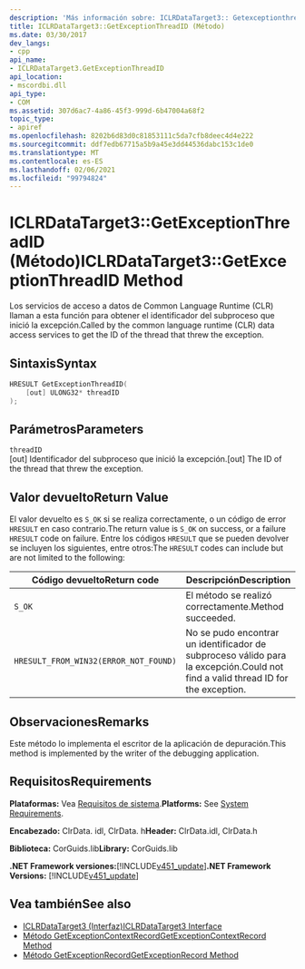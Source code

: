 ```yaml
---
description: 'Más información sobre: ICLRDataTarget3:: Getexceptionthreadid ((método)'
title: ICLRDataTarget3::GetExceptionThreadID (Método)
ms.date: 03/30/2017
dev_langs:
- cpp
api_name:
- ICLRDataTarget3.GetExceptionThreadID
api_location:
- mscordbi.dll
api_type:
- COM
ms.assetid: 307d6ac7-4a86-45f3-999d-6b47004a68f2
topic_type:
- apiref
ms.openlocfilehash: 8202b6d83d0c81853111c5da7cfb8deec4d4e222
ms.sourcegitcommit: ddf7edb67715a5b9a45e3dd44536dabc153c1de0
ms.translationtype: MT
ms.contentlocale: es-ES
ms.lasthandoff: 02/06/2021
ms.locfileid: "99794824"
---
```

# <a name="iclrdatatarget3getexceptionthreadid-method"></a><span data-ttu-id="ba01c-103">ICLRDataTarget3::GetExceptionThreadID (Método)</span><span class="sxs-lookup"><span data-stu-id="ba01c-103">ICLRDataTarget3::GetExceptionThreadID Method</span></span>

<span data-ttu-id="ba01c-104">Los servicios de acceso a datos de Common Language Runtime (CLR) llaman a esta función para obtener el identificador del subproceso que inició la excepción.</span><span class="sxs-lookup"><span data-stu-id="ba01c-104">Called by the common language runtime (CLR) data access services to get the ID of the thread that threw the exception.</span></span>  
  
## <a name="syntax"></a><span data-ttu-id="ba01c-105">Sintaxis</span><span class="sxs-lookup"><span data-stu-id="ba01c-105">Syntax</span></span>  
  
```cpp  
HRESULT GetExceptionThreadID(  
    [out] ULONG32* threadID  
);  
```  
  
## <a name="parameters"></a><span data-ttu-id="ba01c-106">Parámetros</span><span class="sxs-lookup"><span data-stu-id="ba01c-106">Parameters</span></span>  

 `threadID`  
 <span data-ttu-id="ba01c-107">[out] Identificador del subproceso que inició la excepción.</span><span class="sxs-lookup"><span data-stu-id="ba01c-107">[out] The ID of the thread that threw the exception.</span></span>  
  
## <a name="return-value"></a><span data-ttu-id="ba01c-108">Valor devuelto</span><span class="sxs-lookup"><span data-stu-id="ba01c-108">Return Value</span></span>  

 <span data-ttu-id="ba01c-109">El valor devuelto es `S_OK` si se realiza correctamente, o un código de error `HRESULT` en caso contrario.</span><span class="sxs-lookup"><span data-stu-id="ba01c-109">The return value is `S_OK` on success, or a failure `HRESULT` code on failure.</span></span> <span data-ttu-id="ba01c-110">Entre los códigos `HRESULT` que se pueden devolver se incluyen los siguientes, entre otros:</span><span class="sxs-lookup"><span data-stu-id="ba01c-110">The `HRESULT` codes can include but are not limited to the following:</span></span>  
  
|<span data-ttu-id="ba01c-111">Código devuelto</span><span class="sxs-lookup"><span data-stu-id="ba01c-111">Return code</span></span>|<span data-ttu-id="ba01c-112">Descripción</span><span class="sxs-lookup"><span data-stu-id="ba01c-112">Description</span></span>|  
|-----------------|-----------------|  
|`S_OK`|<span data-ttu-id="ba01c-113">El método se realizó correctamente.</span><span class="sxs-lookup"><span data-stu-id="ba01c-113">Method succeeded.</span></span>|  
|`HRESULT_FROM_WIN32(ERROR_NOT_FOUND)`|<span data-ttu-id="ba01c-114">No se pudo encontrar un identificador de subproceso válido para la excepción.</span><span class="sxs-lookup"><span data-stu-id="ba01c-114">Could not find a valid thread ID for the exception.</span></span>|  
  
## <a name="remarks"></a><span data-ttu-id="ba01c-115">Observaciones</span><span class="sxs-lookup"><span data-stu-id="ba01c-115">Remarks</span></span>  

 <span data-ttu-id="ba01c-116">Este método lo implementa el escritor de la aplicación de depuración.</span><span class="sxs-lookup"><span data-stu-id="ba01c-116">This method is implemented by the writer of the debugging application.</span></span>  
  
## <a name="requirements"></a><span data-ttu-id="ba01c-117">Requisitos</span><span class="sxs-lookup"><span data-stu-id="ba01c-117">Requirements</span></span>  

 <span data-ttu-id="ba01c-118">**Plataformas:** Vea [Requisitos de sistema](../../get-started/system-requirements.md).</span><span class="sxs-lookup"><span data-stu-id="ba01c-118">**Platforms:** See [System Requirements](../../get-started/system-requirements.md).</span></span>  
  
 <span data-ttu-id="ba01c-119">**Encabezado:** ClrData. idl, ClrData. h</span><span class="sxs-lookup"><span data-stu-id="ba01c-119">**Header:** ClrData.idl, ClrData.h</span></span>  
  
 <span data-ttu-id="ba01c-120">**Biblioteca:** CorGuids.lib</span><span class="sxs-lookup"><span data-stu-id="ba01c-120">**Library:** CorGuids.lib</span></span>  
  
 <span data-ttu-id="ba01c-121">**.NET Framework versiones:**[!INCLUDE[v451_update](../../../../includes/net-current-v451-nov-plus.md)]</span><span class="sxs-lookup"><span data-stu-id="ba01c-121">**.NET Framework Versions:** [!INCLUDE[v451_update](../../../../includes/net-current-v451-nov-plus.md)]</span></span>  
  
## <a name="see-also"></a><span data-ttu-id="ba01c-122">Vea también</span><span class="sxs-lookup"><span data-stu-id="ba01c-122">See also</span></span>

- [<span data-ttu-id="ba01c-123">ICLRDataTarget3 (Interfaz)</span><span class="sxs-lookup"><span data-stu-id="ba01c-123">ICLRDataTarget3 Interface</span></span>](iclrdatatarget3-interface.md)
- [<span data-ttu-id="ba01c-124">Método GetExceptionContextRecord</span><span class="sxs-lookup"><span data-stu-id="ba01c-124">GetExceptionContextRecord Method</span></span>](iclrdatatarget3-getexceptioncontextrecord-method.md)
- [<span data-ttu-id="ba01c-125">Método GetExceptionRecord</span><span class="sxs-lookup"><span data-stu-id="ba01c-125">GetExceptionRecord Method</span></span>](iclrdatatarget3-getexceptionrecord-method.md)
